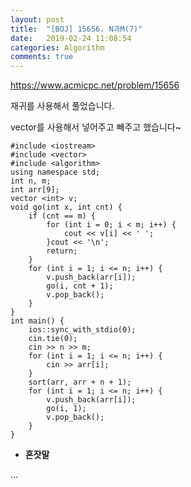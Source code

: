 ```yaml
---
layout: post
title:  "[BOJ] 15656. N과M(7)"
date:   2019-02-24 11:08:54
categories: Algorithm
comments: true
---
```


https://www.acmicpc.net/problem/15656  



재귀를 사용해서 풀었습니다.  

vector를 사용해서 넣어주고 빼주고 했습니다~  


~~~
#include <iostream>
#include <vector>
#include <algorithm>
using namespace std;
int n, m;
int arr[9];
vector <int> v;
void go(int x, int cnt) {
	if (cnt == m) {
		for (int i = 0; i < m; i++) {
			cout << v[i] << ' ';
		}cout << '\n';
		return;
	}
	for (int i = 1; i <= n; i++) {
		v.push_back(arr[i]);
		go(i, cnt + 1);
		v.pop_back();
	}
}
int main() {
	ios::sync_with_stdio(0);
	cin.tie(0);
	cin >> n >> m;
	for (int i = 1; i <= n; i++) {
		cin >> arr[i];
	}
	sort(arr, arr + n + 1);
	for (int i = 1; i <= n; i++) {
		v.push_back(arr[i]);
		go(i, 1);
		v.pop_back();
	}
}
~~~

- **혼잣말**

...
